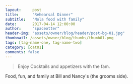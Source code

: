 ```yaml
---
layout:     post
title:      "Rehearsal Dinner"
subtitle:   "Nola food with family"
date:       2017-04-14 12:00:00
author:     "spaceotter"
header-img: "assets/owner/blog/header/post-bg-01.jpg"
thumbnail: /assets/owner/blog/thumbs/thumb01.png
tags: [tag-name-one, tag-name-two]
category: [cat01]
comments: false
---
```

> Enjoy Cocktails and appetizers with the fam.

Food, fun, and family at Bill and Nancy's (the grooms side).